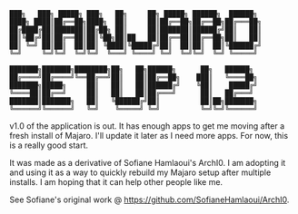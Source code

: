 ```
███╗   ███╗ █████╗ ███╗   ██╗     ██╗ █████╗ ██████╗  ██████╗ 
████╗ ████║██╔══██╗████╗  ██║     ██║██╔══██╗██╔══██╗██╔═══██╗
██╔████╔██║███████║██╔██╗ ██║     ██║███████║██████╔╝██║   ██║
██║╚██╔╝██║██╔══██║██║╚██╗██║██   ██║██╔══██║██╔══██╗██║   ██║
██║ ╚═╝ ██║██║  ██║██║ ╚████║╚█████╔╝██║  ██║██║  ██║╚██████╔╝
╚═╝     ╚═╝╚═╝  ╚═╝╚═╝  ╚═══╝ ╚════╝ ╚═╝  ╚═╝╚═╝  ╚═╝ ╚═════╝ 
                                                              
███████╗███████╗████████╗██╗   ██╗██████╗      ██╗   ██████╗  
██╔════╝██╔════╝╚══██╔══╝██║   ██║██╔══██╗    ███║   ╚════██╗ 
███████╗█████╗     ██║   ██║   ██║██████╔╝    ╚██║    █████╔╝ 
╚════██║██╔══╝     ██║   ██║   ██║██╔═══╝      ██║   ██╔═══╝  
███████║███████╗   ██║   ╚██████╔╝██║          ██║██╗███████╗ 
╚══════╝╚══════╝   ╚═╝    ╚═════╝ ╚═╝          ╚═╝╚═╝╚══════╝ 
```

v1.0 of the application is out. It has enough apps to get me moving after a fresh install of Majaro. I'll update it later as I need more apps. For now, this is a really good start.


It was made as a derivative of Sofiane Hamlaoui's ArchI0. I am adopting it and using it as a way to quickly rebuild my Majaro setup after multiple installs. I am hoping that it can help other people like me.

See Sofiane's original work @ https://github.com/SofianeHamlaoui/ArchI0.
